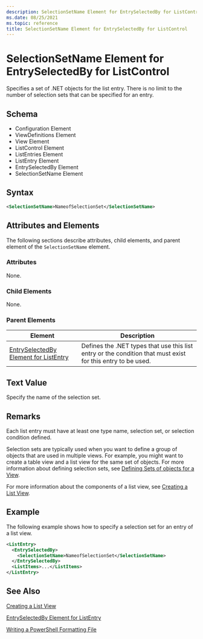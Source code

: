 ```yaml
---
description: SelectionSetName Element for EntrySelectedBy for ListControl
ms.date: 08/25/2021
ms.topic: reference
title: SelectionSetName Element for EntrySelectedBy for ListControl
---
```

# SelectionSetName Element for EntrySelectedBy for ListControl

Specifies a set of .NET objects for the list entry. There is no limit to the number of selection
sets that can be specified for an entry.

## Schema

- Configuration Element
- ViewDefinitions Element
- View Element
- ListControl Element
- ListEntries Element
- ListEntry Element
- EntrySelectedBy Element
- SelectionSetName Element

## Syntax

```xml
<SelectionSetName>NameofSelectionSet</SelectionSetName>
```

## Attributes and Elements

The following sections describe attributes, child elements, and parent element of the
`SelectionSetName` element.

### Attributes

None.

### Child Elements

None.

### Parent Elements

|Element|Description|
|-------------|-----------------|
|[EntrySelectedBy Element for ListEntry](./entryselectedby-element-for-listentry-for-listcontrol-format.md)|Defines the .NET types that use this list entry or the condition that must exist for this entry to be used.|

## Text Value

Specify the name of the selection set.

## Remarks

Each list entry must have at least one type name, selection set, or selection condition defined.

Selection sets are typically used when you want to define a group of objects that are used in
multiple views. For example, you might want to create a table view and a list view for the same set
of objects. For more information about defining selection sets, see [Defining Sets of objects for a View](./defining-selection-sets.md).

For more information about the components of a list view, see [Creating a List View](./creating-a-list-view.md).

## Example

The following example shows how to specify a selection set for an entry of a list view.

```xml
<ListEntry>
  <EntrySelectedBy>
    <SelectionSetName>NameofSelectionSet</SelectionSetName>
  </EntrySelectedBy>
  <ListItems>...</ListItems>
</ListEntry>
```

## See Also

[Creating a List View](./creating-a-list-view.md)

[EntrySelectedBy Element for ListEntry](./entryselectedby-element-for-listentry-for-listcontrol-format.md)

[Writing a PowerShell Formatting File](./writing-a-powershell-formatting-file.md)
